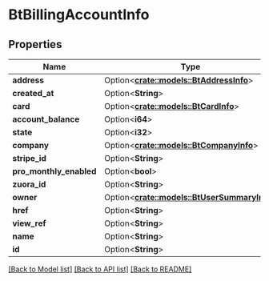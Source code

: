 # BtBillingAccountInfo

## Properties

Name | Type | Description | Notes
------------ | ------------- | ------------- | -------------
**address** | Option<[**crate::models::BtAddressInfo**](BTAddressInfo.md)> |  | [optional]
**created_at** | Option<**String**> |  | [optional]
**card** | Option<[**crate::models::BtCardInfo**](BTCardInfo.md)> |  | [optional]
**account_balance** | Option<**i64**> |  | [optional]
**state** | Option<**i32**> |  | [optional]
**company** | Option<[**crate::models::BtCompanyInfo**](BTCompanyInfo.md)> |  | [optional]
**stripe_id** | Option<**String**> |  | [optional]
**pro_monthly_enabled** | Option<**bool**> |  | [optional]
**zuora_id** | Option<**String**> |  | [optional]
**owner** | Option<[**crate::models::BtUserSummaryInfo**](BTUserSummaryInfo.md)> |  | [optional]
**href** | Option<**String**> |  | [optional]
**view_ref** | Option<**String**> |  | [optional]
**name** | Option<**String**> |  | [optional]
**id** | Option<**String**> |  | [optional]

[[Back to Model list]](../README.md#documentation-for-models) [[Back to API list]](../README.md#documentation-for-api-endpoints) [[Back to README]](../README.md)


